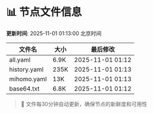 # 📊 节点文件信息

**更新时间**: 2025-11-01 01:13:00 北京时间

| 文件名 | 大小 | 最后修改 |
|--------|------|----------|
| all.yaml | 6.9K | 2025-11-01 01:12 |
| history.yaml | 235K | 2025-11-01 01:13 |
| mihomo.yaml | 13K | 2025-11-01 01:13 |
| base64.txt | 6.8K | 2025-11-01 01:12 |

> 🔄 文件每30分钟自动更新，确保节点的新鲜度和可用性
